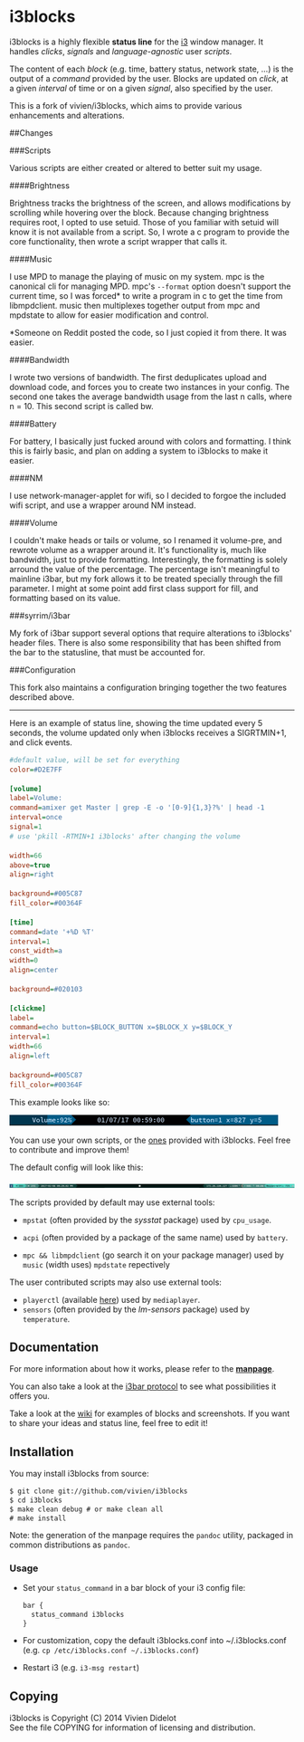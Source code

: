 # i3blocks

i3blocks is a highly flexible **status line** for the [i3](http://i3wm.org) 
window manager. It handles *clicks*, *signals* and *language-agnostic* user 
*scripts*. 

The content of each *block* (e.g. time, battery status, network state, ...) is 
the output of a *command* provided by the user. Blocks are updated on *click*, 
at a given *interval* of time or on a given *signal*, also specified by the 
user.

This is a fork of vivien/i3blocks, which aims to provide various enhancements
and alterations.

##Changes

###Scripts

Various scripts are either created or altered to better suit my usage. 

####Brightness

Brightness tracks the brightness of the screen, and allows modifications by
scrolling while hovering over the block. Because changing brightness requires
root, I opted to use setuid. Those of you familiar with setuid will know it is
not available from a script. So, I wrote a c program to provide the core
functionality, then wrote a script wrapper that calls it. 


####Music

I use MPD to manage the playing of music on my system. mpc is the canonical cli
for managing MPD. mpc's `--format` option doesn't support the current time, so I
was forced* to write a program in c to get the time from libmpdclient. music
then multiplexes together output from mpc and mpdstate to allow for easier
modification and control.

*Someone on Reddit posted the code, so I just copied it from there. It was
easier.


####Bandwidth

I wrote two versions of bandwidth. The first deduplicates upload and download
code, and forces you to create two instances in your config. The second one
takes the average bandwidth usage from the last n calls, where n = 10. This
second script is called bw.

####Battery

For battery, I basically just fucked around with colors and formatting. I think
this is fairly basic, and plan on adding a system to i3blocks to make it easier. 

####NM

I use network-manager-applet for wifi, so I decided to forgoe the included wifi
script, and use a wrapper around NM instead. 

####Volume

I couldn't make heads or tails or volume, so I renamed it volume-pre, and
rewrote volume as a wrapper around it. It's functionality is, much like
bandwidth, just to provide formatting. Interestingly, the formatting is solely
arround the value of the percentage. The percentage isn't meaningful to mainline
i3bar, but my fork allows it to be treated specially through the fill parameter.
I might at some point add first class support for fill, and formatting based on
its value. 

###syrrim/i3bar

My fork of i3bar support several options that require alterations to i3blocks'
header files. There is also some responsibility that has been shifted from the
bar to the statusline, that must be accounted for. 


###Configuration

This fork also maintains a configuration bringing together the two features
described above. 

- - -

Here is an example of status line, showing the time updated every 5 seconds, 
the volume updated only when i3blocks receives a SIGRTMIN+1, and click events.

```` ini
#default value, will be set for everything
color=#D2E7FF

[volume]
label=Volume:
command=amixer get Master | grep -E -o '[0-9]{1,3}?%' | head -1
interval=once
signal=1
# use 'pkill -RTMIN+1 i3blocks' after changing the volume

width=66
above=true
align=right

background=#005C87
fill_color=#00364F

[time]
command=date '+%D %T'
interval=1
const_width=a
width=0
align=center

background=#020103

[clickme]
label=
command=echo button=$BLOCK_BUTTON x=$BLOCK_X y=$BLOCK_Y
interval=1
width=66
align=left

background=#005C87
fill_color=#00364F
````

This example looks like so:

![](example-1.png)

You can use your own scripts, or the 
[ones](https://github.com/vivien/i3blocks/tree/master/scripts) provided with 
i3blocks. Feel free to contribute and improve them!

The default config will look like this:

![example](screenie.png)

The scripts provided by default may use external tools:

  * `mpstat` (often provided by the *sysstat* package) used by `cpu_usage`.

  * `acpi` (often provided by a package of the same name) used by `battery`.

  * `mpc && libmpdclient` (go search it on your package manager) used by `music`
    (width uses) `mpdstate` repectively

The user contributed scripts may also use external tools:

  * `playerctl` (available [here](https://github.com/acrisci/playerctl)) used by `mediaplayer`.
  * `sensors` (often provided by the *lm-sensors* package) used by `temperature`.

## Documentation

For more information about how it works, please refer to the 
[**manpage**](http://vivien.github.io/i3blocks).

You can also take a look at the
[i3bar protocol](http://i3wm.org/docs/i3bar-protocol.html) to see what 
possibilities it offers you.

Take a look at the [wiki](https://github.com/vivien/i3blocks/wiki) for examples 
of blocks and screenshots. If you want to share your ideas and status line, 
feel free to edit it!

## Installation

You may install i3blocks from source:

    $ git clone git://github.com/vivien/i3blocks
    $ cd i3blocks
    $ make clean debug # or make clean all
    # make install

Note: the generation of the manpage requires the `pandoc` utility, packaged in
common distributions as `pandoc`.

### Usage

  * Set your `status_command` in a bar block of your i3 config file:

        bar {
          status_command i3blocks
        }

  * For customization, copy the default i3blocks.conf into ~/.i3blocks.conf
    (e.g. `cp /etc/i3blocks.conf ~/.i3blocks.conf`)
  * Restart i3 (e.g. `i3-msg restart`)

## Copying

i3blocks is Copyright (C) 2014 Vivien Didelot<br />
See the file COPYING for information of licensing and distribution.
